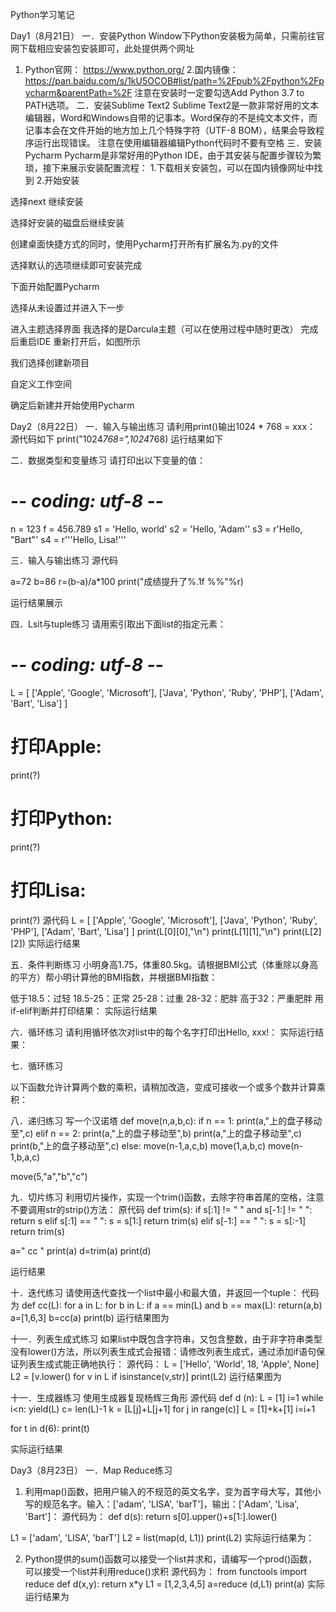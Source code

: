Python学习笔记

Day1（8月21日）
一．安装Python
      Window下Python安装极为简单，只需前往官网下载相应安装包安装即可，此处提供两个网址
1.	Python官网：
https://www.python.org/
       2.国内镜像：https://pan.baidu.com/s/1kU5OCOB#list/path=%2Fpub%2Fpython%2Fpycharm&parentPath=%2F
注意在安装时一定要勾选Add Python 3.7 to PATH选项。
二．安装Sublime Text2
  Sublime Text2是一款非常好用的文本编辑器，Word和Windows自带的记事本。Word保存的不是纯文本文件，而记事本会在文件开始的地方加上几个特殊字符（UTF-8 BOM），结果会导致程序运行出现错误。
   注意在使用编辑器编辑Python代码时不要有空格
三．安装Pycharm
Pycharm是非常好用的Python IDE，由于其安装与配置步骤较为繁琐，接下来展示安装配置流程：
 1.下载相关安装包，可以在国内镜像网址中找到
 2.开始安装
 
选择next 继续安装
 
选择好安装的磁盘后继续安装
 
创建桌面快捷方式的同时，使用Pycharm打开所有扩展名为.py的文件
 
选择默认的选项继续即可安装完成

下面开始配置Pycharm
 
选择从未设置过并进入下一步
 
进入主题选择界面 我选择的是Darcula主题（可以在使用过程中随时更改）
完成后重启IDE
重新打开后，如图所示
 
我们选择创建新项目
 
自定义工作空间
 
确定后新建并开始使用Pycharm

Day2（8月22日）
一．输入与输出练习
        请利用print()输出1024 * 768 = xxx：
        源代码如下
        print("1024*768=",1024*768)
        运行结果如下
 
二．数据类型和变量练习
请打印出以下变量的值：

# -*- coding: utf-8 -*-
n = 123
f = 456.789
s1 = 'Hello, world'
s2 = 'Hello, \'Adam\''
s3 = r'Hello, "Bart"'
s4 = r'''Hello,
Lisa!'''
 
三．输入与输出练习
源代码 

a=72
b=86
r=(b-a)/a*100
print("成绩提升了%.1f %%"%r)

运行结果展示
 
四．Lsit与tuple练习
请用索引取出下面list的指定元素：

# -*- coding: utf-8 -*-

L = [
    ['Apple', 'Google', 'Microsoft'],
    ['Java', 'Python', 'Ruby', 'PHP'],
    ['Adam', 'Bart', 'Lisa']
]
# 打印Apple:
print(?)
# 打印Python:
print(?)
# 打印Lisa:
print(?)
源代码
L = [
    ['Apple', 'Google', 'Microsoft'],
    ['Java', 'Python', 'Ruby', 'PHP'],
    ['Adam', 'Bart', 'Lisa']
]
print(L[0][0],"\n")
print(L[1][1],"\n")
print(L[2][2])
实际运行结果
 
五．条件判断练习
小明身高1.75，体重80.5kg。请根据BMI公式（体重除以身高的平方）帮小明计算他的BMI指数，并根据BMI指数：

低于18.5：过轻
18.5-25：正常
25-28：过重
28-32：肥胖
高于32：严重肥胖
用if-elif判断并打印结果：
 实际运行结果
 

六．循环练习
请利用循环依次对list中的每个名字打印出Hello, xxx!：
实际运行结果：

 

七．循环练习

以下函数允许计算两个数的乘积，请稍加改造，变成可接收一个或多个数并计算乘积：
 
八．递归练习
写一个汉诺塔
def move(n,a,b,c):
    if n == 1:
        print(a,"上的盘子移动至",c)
    elif n == 2:
        print(a,"上的盘子移动至",b)
        print(a,"上的盘子移动至",c)
        print(b,"上的盘子移动至",c)
    else:
        move(n-1,a,c,b)
        move(1,a,b,c)
        move(n-1,b,a,c)

move(5,"a","b","c")
 
九．切片练习
利用切片操作，实现一个trim()函数，去除字符串首尾的空格，注意不要调用str的strip()方法：
原代码
def trim(s):
    if s[:1] != " " and s[-1:] != " ":
        return s
    elif s[:1] == " ":
        s = s[1:]
        return trim(s)
    elif s[-1:] == " ":
        s = s[:-1]
        return trim(s)

a=" cc "
print(a)
d=trim(a)
print(d)

运行结果
 

十．迭代练习
请使用迭代查找一个list中最小和最大值，并返回一个tuple：
代码为
def cc(L):
        for a in L:
            for b in L:
                if a == min(L) and b == max(L):
                    return(a,b)
a=[1,6,3]
b=cc(a)
print(b)
运行结果图为
 

十一．列表生成式练习
如果list中既包含字符串，又包含整数，由于非字符串类型没有lower()方法，所以列表生成式会报错：请修改列表生成式，通过添加if语句保证列表生成式能正确地执行：
源代码：
L = ['Hello', 'World', 18, 'Apple', None]
L2 = [v.lower() for v in L if isinstance(v,str)]
print(L2)
运行结果图为
 
 十一．生成器练习
使用生成器复现杨辉三角形
源代码
def d (n):
     L = [1]
     i=1
     while i<n:
       yield(L)
       c= len(L)-1
       k = [L[j]+L[j+1] for j in range(c)]
       L = [1]+k+[1]
       i=i+1

for t in d(6):
print(t)

实际运行结果
 


Day3（8月23日）
一．Map Reduce练习
1. 利用map()函数，把用户输入的不规范的英文名字，变为首字母大写，其他小写的规范名字。输入：['adam', 'LISA', 'barT']，输出：['Adam', 'Lisa', 'Bart']：
源代码为：
def d(s):
    return s[0].upper()+s[1:].lower()

L1 = ['adam', 'LISA', 'barT']
L2 = list(map(d, L1))
print(L2)
实际运行结果为：
 
  2. Python提供的sum()函数可以接受一个list并求和，请编写一个prod()函数，可以接受一个list并利用reduce()求积
源代码为：
from functools import reduce
def d(x,y):
    return x*y
L1 = [1,2,3,4,5]
a=reduce (d,L1)
print(a)
实际运行结果为
 
